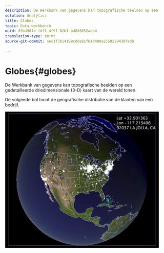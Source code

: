 ```yaml
---
description: De Werkbank van gegevens kan topografische beelden op een gedetailleerde driedimensionale (3-D) kaart van de wereld tonen.
solution: Analytics
title: Globes
topic: Data workbench
uuid: 89b4901e-fdf1-4f9f-82b1-b4886652aab4
translation-type: tm+mt
source-git-commit: aec1f7b14198cdde91f61d490a235022943bfedb

---
```



# Globes{#globes}

De Werkbank van gegevens kan topografische beelden op een gedetailleerde driedimensionale (3-D) kaart van de wereld tonen.

De volgende bol toont de geografische distributie van de klanten van een bedrijf.

![](assets/vis_Globe_RollOverLatLong.png)

